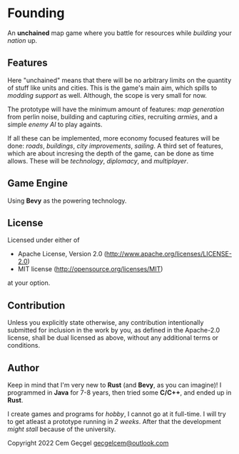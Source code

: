 # Founding

An **unchained** map game where you battle for resources while _building_ your
_nation_ up.

## Features

Here "unchained" means that there will be no arbitrary limits on the quantity of
stuff like units and cities. This is the game's main aim, which spills to
_modding support_ as well. Although, the scope is very small for now.

The prototype will have the minimum amount of features: _map generation_ from
perlin noise, building and capturing _cities_, recruiting _armies_, and a simple
_enemy AI_ to play againts.

If all these can be implemented, more economy focused features will be done:
_roads_, _buildings_, _city improvements_, _sailing_. A third set of features,
which are about incresing the depth of the game, can be done as time allows.
These will be _technology_, _diplomacy_, and _multiplayer_.

## Game Engine

Using **Bevy** as the powering technology.

## License

Licensed under either of

- Apache License, Version 2.0 (http://www.apache.org/licenses/LICENSE-2.0)
- MIT license (http://opensource.org/licenses/MIT)

at your option.

## Contribution

Unless you explicitly state otherwise, any contribution intentionally submitted
for inclusion in the work by you, as defined in the Apache-2.0 license, shall be
dual licensed as above, without any additional terms or conditions.

## Author

Keep in mind that I'm very new to **Rust** (and **Bevy**, as you can imagine)! I
programmed in **Java** for 7-8 years, then tried some **C/C++**, and ended up in
**Rust**.

I create games and programs for _hobby_, I cannot go at it full-time. I will try
to get atleast a prototype running in _2 weeks_. After that the development
_might stall_ because of the university.

Copyright 2022 Cem Geçgel <gecgelcem@outlook.com>
